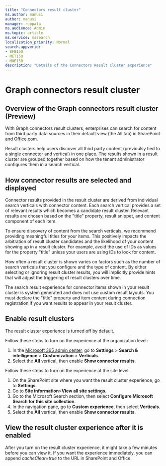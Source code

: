 ```yaml
---
title: "Connectors result cluster"
ms.author: manusi
author: manusi
manager: ruppala
ms.audience: Admin
ms.topic: article
ms.service: mssearch
localization_priority: Normal
search.appverid:
- BFB160
- MET150
- MOE150
description: "Details of the Connectors Result Cluster experience"
---
```

# Graph connectors result cluster

## Overview of the Graph connectors result cluster (Preview)  

With Graph connectors result clusters, enterprises can search for content from third party data sources in their default view (the All tab) in SharePoint and Office.com.

Result clusters help users discover all third party content (previoulsy tied to a single connector and vertical) in one place. The results shown in a result cluster are grouped together based on how the tenant administrator configures them in a search vertical.  

## How connector results are selected and displayed

Connector results provided in the result cluster are derived from individual search verticals with connector content. Each search vertical provides a set of relevant results which becomes a candidate result cluster. Relevant results are chosen based on the "title" property, result snippet, and content component of each item.

To ensure discovery of content from the search verticals, we recommend providing meaningful titles for your items. This positively impacts the arbitration of result cluster candidates and the likelihood of your content showing up in a result cluster. For example, avoid the use of IDs as values for the property "title" unless your users are using IDs to look for content.

How often a result cluster is shown varies on factors such as the number of search verticals that you configure and the type of content. By either selecting or ignoring result cluster results, you will implicitly provide hints that will adjust the triggering of result clusters over time.

The search result experience for connector items shown in your result cluster is system generated and does not use custom result layouts. You must declare the "title" property and item content during connection registration if you want results to appear in your result cluster.

## Enable result clusters
  
The result cluster experience is turned off by default.  

Follow these steps to turn on the experience at the organization level:

1. In the [Microsoft 365 admin center](https://admin.microsoft.com/), go to **Settings** > **Search & intelligence** > **Customization** > **Verticals**.  
2. Select  the **All** vertical, then enable **Show connector results**. 


Follow these steps to turn on the experience at the site level:

1. On the SharePoint site where you want the result cluster experience, go to **Settings**.
2. Go to **Site information**>**View all site settings**.
3. Go to the Microsoft Search section, then select **Configure Microsoft Search for this site collection**.
4. In the navigation pane, go to **Custom experience**, then select **Verticals**.
5. Select the **All** vertical, then enable **Show connector results**.

## View the result cluster experience after it is enabled

After you turn on the result cluster experience, it might take a few minutes before you can view it. If you want the experience immediately, you can append *cacheClear=true* to the URL in SharePoint and Office.
